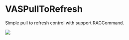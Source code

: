 # VASPullToRefresh
Simple pull to refresh control with support RACCommand.

<img src="https://habrastorage.org/files/aa0/0c3/c4a/aa00c3c4aabf4719bcd69fda3b89948e.gif"/>
